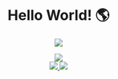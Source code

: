 <div class="markdown-heading">

<h1 align="center" class="heading-element" dir="auto">Hello World! 🌎</h1>

<p align="center" dir="auto">
    <a href="#">
<!--     <img src="https://github-readme-stats.vercel.app/api?username=deeerick&show_icons=true&count_private=true&theme=dark"/> -->
</p>

<p align="center" dir="auto">
    <a href="#">
    <img src="https://github-readme-stats.vercel.app/api/top-langs/?username=Deeerick&layout=compact&show_icons=true&theme=dark">
</p>

<p align="center" dir="auto">
    <img src="https://img.shields.io/badge/GIT-E44C30?style=for-the-badge&logo=git&logoColor=white"/>
<!--     <img src="https://img.shields.io/badge/HTML5-E34F26?style=for-the-badge&logo=html5&logoColor=white"/>
    <img src="https://img.shields.io/badge/CSS3-1572B6?style=for-the-badge&logo=css3&logoColor=white"/>
    <img src="https://img.shields.io/badge/Bootstrap-563D7C?style=for-the-badge&logo=bootstrap&logoColor=white"/> -->
    <br>
    <img src="https://img.shields.io/badge/Python-FFD43B?style=for-the-badge&logo=python&logoColor=blue"/>
    <img src="https://img.shields.io/badge/Flask-000000?style=for-the-badge&logo=flask&logoColor=white"/>
<!--     <img src="https://img.shields.io/badge/Django-092E20?style=for-the-badge&logo=django&logoColor=green"/>
    <img src="https://img.shields.io/badge/django%20rest-ff1709?style=for-the-badge&logo=django&logoColor=white"/> -->
    <br>
</p>

</div>
